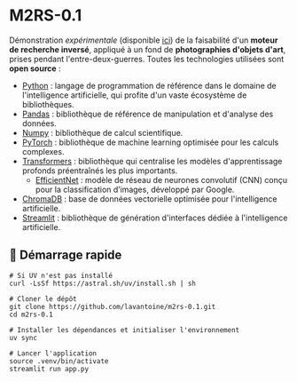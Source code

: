 # M2RS-0.1

Démonstration _expérimentale_ (disponible [ici](https://m2rs-01.streamlit.app/)) de la faisabilité d'un **moteur de recherche inversé**, appliqué à un fond de **photographies d'objets d'art**, prises pendant l'entre-deux-guerres. Toutes les technologies utilisées sont **open source** :

- [Python](https://www.python.org/) : langage de programmation de référence dans le domaine de l'intelligence artificielle, qui profite d'un vaste écosystème de bibliothèques.
- [Pandas](https://pandas.pydata.org/) : bibliothèque de référence de manipulation et d'analyse des données.
- [Numpy](https://numpy.org/) : bibliothèque de calcul scientifique.
- [PyTorch](https://pytorch.org/) : bibliothèque de machine learning optimisée pour les calculs complexes.
- [Transformers](https://huggingface.co/docs/transformers/index) : bibliothèque qui centralise les modèles d'apprentissage profonds préentraînés les plus importants.
  - [EfficientNet](https://huggingface.co/docs/transformers/model_doc/efficientnet) : modèle de réseau de neurones convolutif (CNN) conçu pour la classification d’images, développé par Google.
- [ChromaDB](https://www.trychroma.com/) : base de données vectorielle optimisée pour l'intelligence artificielle.
- [Streamlit](https://streamlit.io/) : bibliothèque de génération d'interfaces dédiée à l'intelligence artificielle.

## 🚀 Démarrage rapide
```shell
# Si UV n'est pas installé
curl -LsSf https://astral.sh/uv/install.sh | sh

# Cloner le dépôt
git clone https://github.com/lavantoine/m2rs-0.1.git
cd m2rs-0.1

# Installer les dépendances et initialiser l'environnement
uv sync

# Lancer l'application
source .venv/bin/activate
streamlit run app.py
```


